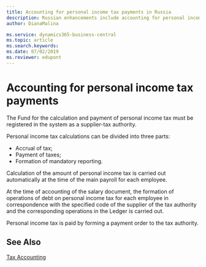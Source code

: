 ```yaml
---
title: Accounting for personal income tax payments in Russia
description: Russian enhancements include accounting for personal income tax payments.
author: DianaMalina

ms.service: dynamics365-business-central
ms.topic: article
ms.search.keywords:
ms.date: 07/02/2019
ms.reviewer: edupont
---
```


# Accounting for personal income tax payments

The Fund for the calculation and payment of personal income tax must be registered in the system as a supplier-tax authority.

Personal income tax calculations can be divided into three parts: 

- Accrual of tax; 
- Payment of taxes; 
- Formation of mandatory reporting. 

Calculation of the amount of personal income tax is carried out automatically at the time of the main payroll for each employee. 

At the time of accounting of the salary document, the formation of operations of debt on personal income tax for each employee in correspondence with the specified code of the supplier of the tax authority and the corresponding operations in the Ledger is carried out. 

Personal income tax is paid by forming a payment order to the tax authority.

## See Also 

[Tax Accounting](Tax-Accounting.md)
